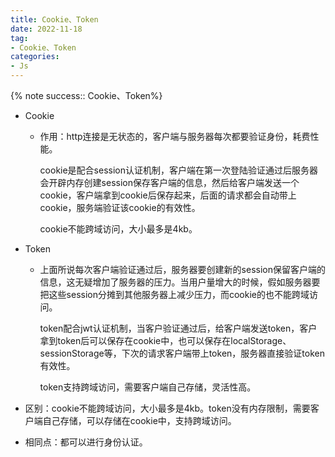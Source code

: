 ```yaml
---
title: Cookie、Token
date: 2022-11-18
tag:
- Cookie、Token
categories:
- Js
---
```


{% note success:: Cookie、Token%}

 

<!-- more -->

- Cookie

  - 作用：http连接是无状态的，客户端与服务器每次都要验证身份，耗费性能。

    cookie是配合session认证机制，客户端在第一次登陆验证通过后服务器会开辟内存创建session保存客户端的信息，然后给客户端发送一个cookie，客户端拿到cookie后保存起来，后面的请求都会自动带上cookie，服务端验证该cookie的有效性。

    cookie不能跨域访问，大小最多是4kb。

- Token

  - 上面所说每次客户端验证通过后，服务器要创建新的session保留客户端的信息，这无疑增加了服务器的压力。当用户量增大的时候，假如服务器要把这些session分摊到其他服务器上减少压力，而cookie的也不能跨域访问。

    token配合jwt认证机制，当客户验证通过后，给客户端发送token，客户拿到token后可以保存在cookie中，也可以保存在localStorage、sessionStorage等，下次的请求客户端带上token，服务器直接验证token有效性。

    token支持跨域访问，需要客户端自己存储，灵活性高。

- 区别：cookie不能跨域访问，大小最多是4kb。token没有内存限制，需要客户端自己存储，可以存储在cookie中，支持跨域访问。

- 相同点：都可以进行身份认证。